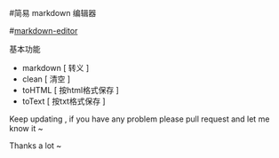 #简易 markdown 编辑器

#[markdown-editor](http://qianjiahao.github.io/markdown-editor/)

基本功能

 - markdown [ 转义 ]
 - clean    [ 清空 ]
 - toHTML   [ 按html格式保存 ]
 - toText   [ 按txt格式保存 ]

Keep updating , if you have any problem please pull request and let me know it ~ 

Thanks a lot ~